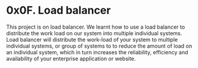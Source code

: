 # 0x0F. Load balancer

This project is on load balancer. We learnt how to use a load balancer to distribute the work load on our system into multiple individual systems.
<br>
Load balancer will distribute the work-load of your system to multiple individual systems, or group of systems to to reduce the amount of load on an individual system, which in turn increases the reliability, efficiency and availability of your enterprise application or website.

